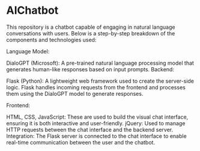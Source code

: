 # AIChatbot
This repository is a chatbot capable of engaging in natural language conversations with users. Below is a step-by-step breakdown of the components and technologies used:

Language Model:

DialoGPT (Microsoft): A pre-trained natural language processing model that generates human-like responses based on input prompts.
Backend:

Flask (Python): A lightweight web framework used to create the server-side logic. Flask handles incoming requests from the frontend and processes them using the DialoGPT model to generate responses.

Frontend:

HTML, CSS, JavaScript: These are used to build the visual chat interface, ensuring it is both interactive and user-friendly.
jQuery: Used to manage HTTP requests between the chat interface and the backend server.
Integration: The Flask server is connected to the chat interface to enable real-time communication between the user and the chatbot.







